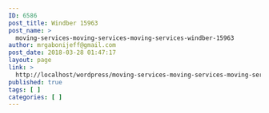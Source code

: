 ```yaml
---
ID: 6586
post_title: Windber 15963
post_name: >
  moving-services-moving-services-moving-services-windber-15963
author: mrgabonijeff@gmail.com
post_date: 2018-03-28 01:47:17
layout: page
link: >
  http://localhost/wordpress/moving-services-moving-services-moving-services-windber-15963/
published: true
tags: [ ]
categories: [ ]
---
```

